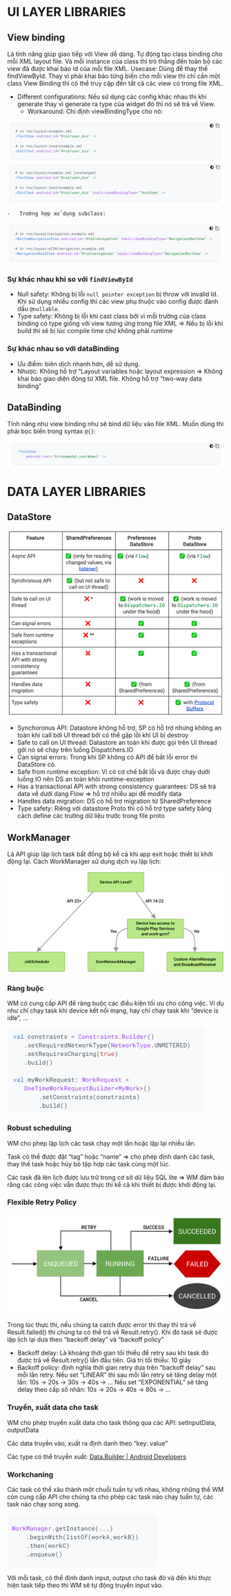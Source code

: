 # UI LAYER LIBRARIES
## View binding
Là tính năng giúp giao tiếp với View dễ dàng.
Tự động tạo class binding cho mỗi XML layout file. Và mỗi instance của class thì trỏ thẳng đến toàn bộ các view đã được khai báo Id của mỗi file XML.
Usecase: Dùng để thay thế findViewById. Thay vì phải khai báo từng biến cho mỗi view thì chỉ cần một class View Binding thì có thể truy cập đến tất cả các view có trong file XML.
-	Different configurations: Nếu sử dụng các config khác nhau thì khi generate thay vì generate ra type của widget đó thì nó sẽ trả về View. 
	-	Workaround: Chỉ định viewBindingType cho nó:

![](./images/dataLayer/differentConfig.png)

	-	Trường hợp xử dụng subclass:

![](./images/dataLayer/subclass.png)

### Sự khác nhau khi so với `findViewById`
-	Null safety: Không bị lỗi `null pointer exception` bị throw với invalid Id. Khi sử dụng nhiều config thì các view phụ thuộc vào config được đánh dấu `@nullable`.
-	Type safety: Không bị lỗi khi cast class bởi vì mỗi trường của class binding có type giống với view tương ứng trong file XML
=> Nếu bị lỗi khi build thì sẽ bị lúc compile time chứ không phải runtime
### Sự khác nhau so với dataBinding
-	Ưu điểm: biên dịch nhanh hơn, dễ sử dụng.
-	Nhược: Không hỗ trợ “Layout variables hoặc layout expression => Không khai báo giao diện động từ XML file. Không hỗ trợ “two-way data binding"
## DataBinding
Tính năng như view binding như sẽ bind dữ liệu vào file XML. Muốn dùng thì phải bọc biến trong syntax `@{}`:

![](./images/dataLayer/dtbSyntax.png)

# DATA LAYER LIBRARIES
## DataStore

![](./images/dataLayer/dataStore.png)

-	Synchoronus API: Datastore không hỗ trợ, SP có hỗ trợ nhưng không an toàn khi call bởi UI thread bởi có thể gặp lỗi khi UI bị destroy
-	Safe to call on UI thread: Datastore an toàn khi được gọi trên UI thread gởi nó sẽ chạy trên luồng Dispatchers.IO
-	Can signal errors: Trong khi SP không có API để bắt lỗi error thì DataStore có.
-	Safe from runtime exception: Vì có cơ chế bắt lỗi và được chạy dưới luồng IO nên DS an toàn khỏi runtime-exception
-	Has a transactional API with strong consistency guarantees: DS sẽ trả data về dưới dạng Flow => hỗ trợ nhiều api để modify data
-	Handles data migration: DS có hỗ trợ migration từ SharedPreference
-	Type safety: Riêng với datastore Proto thì có hỗ trợ type safety bằng cách define các trường dữ liệu trước trong file proto
## WorkManager
Là API giúp lập lịch task bất đồng bộ kể cả khi app exit hoặc thiết bị khởi động lại.
Cách WorkManager sử dụng dịch vụ lập lịch:

![](./images/dataLayer/workManagerSchedule.png)

### Ràng buộc
WM có cung cấp API để ràng buộc các điều kiện tối ưu cho công việc. Ví dụ như chỉ chạy task khi device kết nối mạng, hay chỉ chạy task khi “device is idle”, …

![](./images/dataLayer/wmConstraint.png)

### Robust scheduling
WM cho phép lập lịch các task chạy một lần hoặc lặp lại nhiều lần.

Task có thể được đặt “tag” hoặc “name” => cho phép định danh các task, thay thế task hoặc hủy bỏ tập hợp các task cùng một lúc.

Các task đã lên lịch được lưu trữ trong cơ sở dữ liệu SQL lite => WM đảm bảo rằng các công việc vẫn được thực thi kể cả khi thiết bị được khởi động lại.
### Flexible Retry Policy

![](./images/dataLayer/taskState.png)

Trong lúc thực thi, nếu chúng ta catch được error thì thay thì trả về Result.failed() thì chúng ta có thể trả về Result.retry(). Khi đó task sẽ được lập lịch lại dưa theo “backoff delay” và “backoff policy”
-	Backoff delay: Là khoảng thời gian tối thiểu để retry sau khi task đó được trả về Result.retry() lần đầu tiên. Giá trị tối thiểu: 10 giây
-	Backoff policy: định nghĩa thời gian retry dựa trên “backoff delay” sau mỗi lần retry. Nếu set “LINEAR” thì sau mỗi lần retry sẽ tăng delay một lần: 10s -> 20s  -> 30s -> 40s -> … Nếu set “EXPONENTIAL” sẽ tăng delay theo cấp số nhân: 10s -> 20s -> 40s -> 80s -> …
### Truyền, xuất data cho task
WM cho phép truyền xuất data cho task thông qua các API: setInputData, outputData

Các data truyền vào, xuất ra định danh theo “key: value”

Các type có thể truyền xuất: [Data.Builder | Android Developers](https://developer.android.com/reference/androidx/work/Data.Builder)
### Workchaning
Các task có thể xâu thành một chuỗi tuần tự với nhau, không những thế WM còn cung cấp API cho chúng ta cho phép các task nào chạy tuần tự, các task nào chạy song song.

![](./images/dataLayer/wmChaining.png)

Với mỗi task, có thể định danh input, output cho task đó và đến khi thực hiện task tiếp theo thì WM sẽ tự động truyền input vào.
